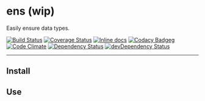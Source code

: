 # ens (wip)

Easily ensure data types.

[![Build Status](https://travis-ci.org/opensoars/ens.svg)](https://travis-ci.org/opensoars/ens)
[![Coverage Status](https://coveralls.io/repos/opensoars/ens/badge.svg?branch=master&service=github)](https://coveralls.io/github/opensoars/ens?branch=master)
[![Inline docs](http://inch-ci.org/github/opensoars/ens.svg?branch=master)](http://inch-ci.org/github/opensoars/ens)
[![Codacy Badge](https://api.codacy.com/project/badge/f3e64501763645b9aa483bf83a4dd1d5)](https://www.codacy.com/app/sam_1700/ens)g
[![Code Climate](https://codeclimate.com/github/opensoars/ens/badges/gpa.svg)](https://codeclimate.com/github/opensoars/ens)
[![Dependency Status](https://david-dm.org/opensoars/ens.svg)](https://david-dm.org/opensoars/ens)
[![devDependency Status](https://david-dm.org/opensoars/ens/dev-status.svg)](https://david-dm.org/opensoars/ens#info=devDependencies)

---


## Install

## Use


